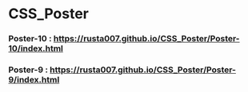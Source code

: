 # CSS_Poster

### Poster-10 : https://rusta007.github.io/CSS_Poster/Poster-10/index.html
### Poster-9 : https://rusta007.github.io/CSS_Poster/Poster-9/index.html

